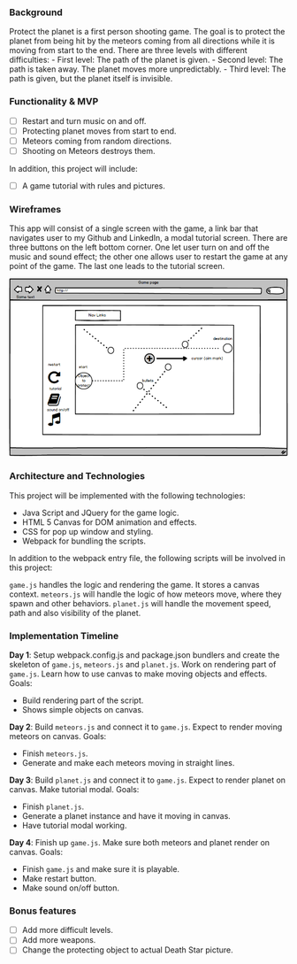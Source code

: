 ### Background
  Protect the planet is a first person shooting game. The goal is to
  protect the planet from being hit by the meteors coming from
  all directions while it is moving from start to the end. There are
  three levels with different difficulties:
    - First level: The path of the planet is given.
    - Second level: The path is taken away. The planet moves more unpredictably.
    - Third level: The path is given, but the planet itself is invisible.

### Functionality & MVP  

- [ ] Restart and turn music on and off.
- [ ] Protecting planet moves from start to end.
- [ ] Meteors coming from random directions.
- [ ] Shooting on Meteors destroys them.

In addition, this project will include:

- [ ] A game tutorial with rules and pictures.


### Wireframes

This app will consist of a single screen with the game, a link bar that
navigates user to my Github and LinkedIn, a modal tutorial screen.
There are three buttons on the left bottom corner. One let user turn on
and off the music and sound effect; the other one allows user to restart
the game at any point of the game. The last one leads to the tutorial
screen.


![wireframes](wireframes/game.png)

### Architecture and Technologies

This project will be implemented with the following technologies:

- Java Script and JQuery for the game logic.
- HTML 5 Canvas for DOM animation and effects.
- CSS for pop up window and styling.
- Webpack for bundling the scripts.

In addition to the webpack entry file, the following scripts will be involved
in this project:

`game.js` handles the logic and rendering the game. It stores a canvas context.
`meteors.js` will handle the logic of how meteors move, where they spawn and other behaviors.
`planet.js` will handle the movement speed, path and also visibility of the planet.


### Implementation Timeline

**Day 1**: Setup webpack.config.js and package.json bundlers and create the skeleton of
`game.js`, `meteors.js` and `planet.js`. Work on rendering part of `game.js`.
Learn how to use canvas to make moving objects and effects.
Goals:
  - Build rendering part of the script.
  - Shows simple objects on canvas.

**Day 2**: Build `meteors.js` and connect it to `game.js`. Expect to render moving meteors
on canvas.
Goals:
  - Finish `meteors.js`.
  - Generate and make each meteors moving in straight lines.

**Day 3**: Build `planet.js` and connect it to `game.js`. Expect to render planet on canvas.
Make tutorial modal.
Goals:
  - Finish `planet.js`.
  - Generate a planet instance and have it moving in canvas.
  - Have tutorial modal working.

**Day 4**: Finish up `game.js`. Make sure both meteors and planet render on canvas.
Goals:
  - Finish `game.js` and make sure it is playable.
  - Make restart button.
  - Make sound on/off button.


### Bonus features

- [ ] Add more difficult levels.
- [ ] Add more weapons.
- [ ] Change the protecting object to actual Death Star picture.
